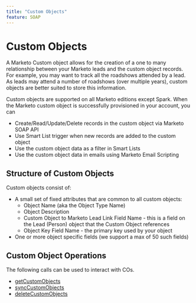 ```yaml
---
title: "Custom Objects"
feature: SOAP
---
```


# Custom Objects

A Marketo Custom object allows for the creation of a one to many relationship between your Marketo leads and the custom object records. For example, you may want to track all the roadshows attended by a lead. As leads may attend a number of roadshows (over multiple years), custom objects are better suited to store this information.

Custom objects are supported on all Marketo editions except Spark. When the Marketo custom object is successfully provisioned in your account, you can

- Create/Read/Update/Delete records in the custom object via Marketo SOAP API
- Use Smart List trigger when new records are added to the custom object
- Use the custom object data as a filter in Smart Lists
- Use the custom object data in emails using Marketo Email Scripting

## Structure of Custom Objects

Custom objects consist of:

- A small set of fixed attributes that are common to all custom objects:
    - Object Name (aka the Object Type Name)
    - Object Description
    - Custom Object to Marketo Lead Link Field Name - this is a field on the Lead (Person) object that the Custom Object references
    - Object Key Field Name - the primary key used by your object
- One or more object specific fields (we support a max of 50 such fields)

## Custom Object Operations

The following calls can be used to interact with COs.

- [getCustomObjects](/soap-api/custom-objects/getcustomobjects/)
- [syncCustomObjects](/soap-api/custom-objects/synccustomobjects/)
- [deleteCustomObjects](/soap-api/custom-objects/deletecustomobjects/)
